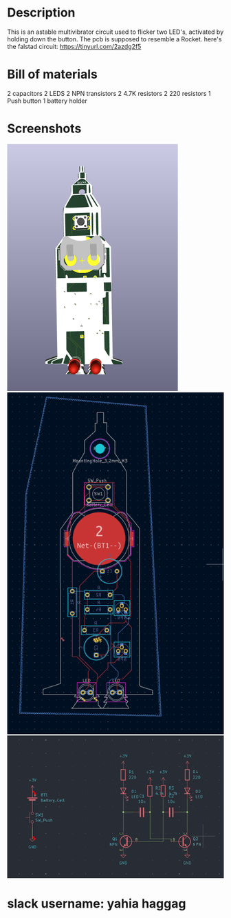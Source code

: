 # Description
This is an astable multivibrator circuit used to flicker two LED's, activated by holding down the button.
The pcb is supposed to resemble a Rocket.
here's the falstad circuit: https://tinyurl.com/2azdg2f5
# Bill of materials
2 capacitors
2 LEDS
2 NPN transistors
2 4.7K resistors
2 220 resistors
1 Push button
1 battery holder
# Screenshots
![Saturn V PCB Preview](https://github.com/yahia-svg/SaturnVinspiredPCB/blob/main/Screenshot%202025-07-02%20032006.png?raw=true)
![Saturn V PCB Preview2](https://github.com/yahia-svg/SaturnVinspiredPCB/blob/main/Screenshot%202025-07-02%20032329.png?raw=true)
![Saturn V PCB Preview3](https://github.com/yahia-svg/SaturnVinspiredPCB/blob/main/Screenshot%202025-07-02%20032243.png?raw=true)
# slack username: yahia haggag
